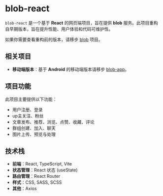 # blob-react

`blob-react` 是一个基于 **React** 的网页端项目，旨在提供 **blob** 服务。此项目重构自早期版本，旨在提升性能、用户体验和代码可维护性。

如果你需要查看重构前的版本，请移步 [blob](#) 项目。

## 相关项目

- **移动端版本**：基于 **Android** 的移动端版本请移步 [blob-app](#)。

## 项目功能

此项目主要提供以下功能：

- 用户注册、登录
- up主关注、粉丝
- 文章发布、推荐、浏览、点赞、收藏、评论
- 群组创建、加入、聊天
- 图片上传、预览与处理

## 技术栈

- **前端**：React, TypeScript, Vite
- **状态管理**：React 状态 (useState)
- **路由管理**：React Router
- **样式**：CSS, SASS, SCSS
- **其他**：Axios
